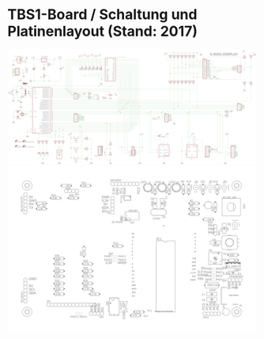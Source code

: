 # TBS1-Board / Schaltung und Platinenlayout (Stand: 2017)


![TBS1-Board Schaltplan](Schaltplan_2017_150dpi.png)
![TBS1-Board Bestückungsplan](Bestueckungsplan_2017_300dpi.png)